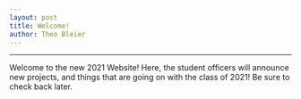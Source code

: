 ```yaml
---
layout: post
title: Welcome!
author: Theo Bleier
---
```


---
Welcome to the new 2021 Website! Here, the student officers will announce new projects, and things that are going on with the class of 2021! Be sure to check back later.
